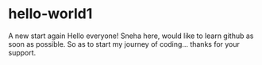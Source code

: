 # hello-world1
A new start again
 Hello everyone!
       Sneha here, would like to learn github as soon as possible.
      So as to start my journey of coding...
      thanks for your support.
